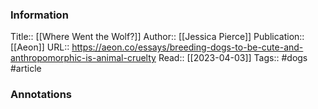 
### Information
Title:: [[Where Went the Wolf?]]
Author:: [[Jessica Pierce]]
Publication:: [[Aeon]]
URL:: https://aeon.co/essays/breeding-dogs-to-be-cute-and-anthropomorphic-is-animal-cruelty
Read:: [[2023-04-03]]
Tags:: #dogs 
#article

### Annotations
